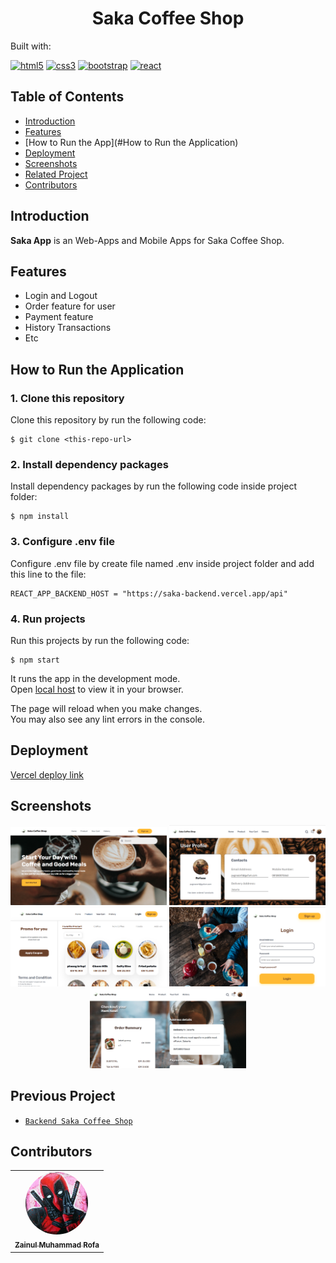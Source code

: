 <h1 align="center">Saka Coffee Shop</h1>
<p align="left">
  Built with:
</p>

[![html5](https://img.shields.io/badge/HTML5-E34F26?style=for-the-badge&logo=html5&logoColor=white)]()
[![css3](https://img.shields.io/badge/CSS3-1572B6?style=for-the-badge&logo=css3&logoColor=white)]()
[![bootstrap](https://img.shields.io/badge/Bootstrap-563D7C?style=for-the-badge&logo=bootstrap&logoColor=white)]()
[![react](https://img.shields.io/badge/React-563D7C?style=for-the-badge&logo=react&logoColor=white)]()

## Table of Contents

- [Introduction](#introduction)
- [Features](#features)
- [How to Run the App](#How to Run the Application)
- [Deployment](#deployment)
- [Screenshots](#screenshots)
- [Related Project](#previous-project)
- [Contributors](#contributors)

## Introduction

<b>Saka App</b> is an Web-Apps and Mobile Apps for Saka Coffee Shop.

## Features

- Login and Logout
- Order feature for user
- Payment feature
- History Transactions
- Etc

## How to Run the Application

### 1. Clone this repository

Clone this repository by run the following code:

```
$ git clone <this-repo-url>
```

### 2. Install dependency packages

Install dependency packages by run the following code inside project folder:

```
$ npm install
```

### 3. Configure .env file

Configure .env file by create file named .env inside project folder and add this line to the file:

```
REACT_APP_BACKEND_HOST = "https://saka-backend.vercel.app/api"
```

### 4. Run projects

Run this projects by run the following code:

```
$ npm start
```

It runs the app in the development mode.\
Open [local host](http://localhost:3000) to view it in your browser.

The page will reload when you make changes.\
You may also see any lint errors in the console.

## Deployment

[Vercel deploy link](https://react-saka-coffee-shop.vercel.app/)

## Screenshots

<div align="center">
    <img width="250" src="src/assets/img/ss-homepage.PNG">   
    <img width="250" src="src/assets/img/ss-profileMobile.PNG">
    <img width="250" src="src/assets/img/ss-productMobile.PNG">
    <img width="250" src="src/assets/img/ss-login.PNG">
    <img width="250" src="src/assets/img/ss-signup.PNG">
    
</div>

## Previous Project

- [`Backend Saka Coffee Shop`](https://github.com/zainulrofa/saka-coffee-shop.git)

## Contributors

<center>
  <table>
    <tr>
      <td align="center">
        <a href="https://github.com/zainulrofa">
          <img width="100" style="border-radius:50%;"; src="src/assets/img/profile.jpg" alt="profile"><br/>
          <sub><b>Zainul Muhammad Rofa</b></sub>
        </a>
      </td>
    </tr>
  </table>
</center>
